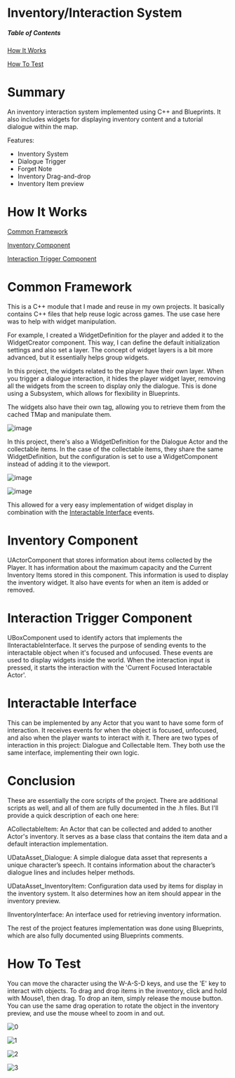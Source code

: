 # Inventory/Interaction System

##### Table of Contents  

[How It Works](#how-it-works)

[How To Test](#how-to-test)

# Summary
An inventory interaction system implemented using C++ and Blueprints. It also includes widgets for displaying inventory content and a tutorial dialogue within the map.

Features:
- Inventory System
- Dialogue Trigger
- Forget Note
- Inventory Drag-and-drop
- Inventory Item preview

# How It Works
[Common Framework](#common-framework)

[Inventory Component](#inventory-component)

[Interaction Trigger Component](#interaction-trigger-component)

# Common Framework
This is a C++ module that I made and reuse in my own projects. It basically contains C++ files that help reuse logic across games. The use case here was to help with widget manipulation.

For example, I created a WidgetDefinition for the player and added it to the WidgetCreator component. This way, I can define the default initialization settings and also set a layer. The concept of widget layers is a bit more advanced, but it essentially helps group widgets.

In this project, the widgets related to the player have their own layer. When you trigger a dialogue interaction, it hides the player widget layer, removing all the widgets from the screen to display only the dialogue. This is done using a Subsystem, which allows for flexibility in Blueprints.

The widgets also have their own tag, allowing you to retrieve them from the cached TMap and manipulate them.

![image](https://github.com/user-attachments/assets/8398b01d-8ee3-4223-809d-c309760754b0)

In this project, there's also a WidgetDefinition for the Dialogue Actor and the collectable items. In the case of the collectable items, they share the same WidgetDefinition, but the configuration is set to use a WidgetComponent instead of adding it to the viewport.

![image](https://github.com/user-attachments/assets/9df017f2-cfde-4ca6-a036-06207d3492ed)

![image](https://github.com/user-attachments/assets/e2f2c60b-52ae-4f89-b187-31c4a2f83450)

This allowed for a very easy implementation of widget display in combination with the [Interactable Interface](#interactable-interface) events.

# Inventory Component
UActorComponent that stores information about items collected by the Player. It has information about the maximum capacity and the Current Inventory Items stored in this component. This information is used to display the inventory widget. It also have events for when an item is added or removed.

# Interaction Trigger Component
UBoxComponent used to identify actors that implements the IInteractableInterface. It serves the purpose of sending events to the interactable object when it's focused and unfocused. These events are used to display widgets inside the world. When the interaction input is pressed, it starts the interaction with the 'Current Focused Interactable Actor'.

# Interactable Interface
This can be implemented by any Actor that you want to have some form of interaction. It receives events for when the object is focused, unfocused, and also when the player wants to interact with it. There are two types of interaction in this project: Dialogue and Collectable Item. They both use the same interface, implementing their own logic.

# Conclusion
These are essentially the core scripts of the project. There are additional scripts as well, and all of them are fully documented in the .h files. But I'll provide a quick description of each one here: 

ACollectableItem: An Actor that can be collected and added to another Actor's inventory. It serves as a base class that contains the item data and a default interaction implementation.

UDataAsset_Dialogue: A simple dialogue data asset that represents a unique character’s speech. It contains information about the character’s dialogue lines and includes helper methods.

UDataAsset_InventoryItem: Configuration data used by items for display in the inventory system. It also determines how an item should appear in the inventory preview.

IInventoryInterface: An interface used for retrieving inventory information.

The rest of the project features implementation was done using Blueprints, which are also fully documented using Blueprints comments.

# How To Test
You can move the character using the W-A-S-D keys, and use the 'E' key to interact with objects. To drag and drop items in the inventory, click and hold with Mouse1, then drag. To drop an item, simply release the mouse button. You can use the same drag operation to rotate the object in the inventory preview, and use the mouse wheel to zoom in and out.

![0](https://github.com/user-attachments/assets/f502021c-b92a-4f9f-870c-1e10f37a2fb9)


![1](https://github.com/user-attachments/assets/d7844f20-bffe-429d-86c2-2e114f79c144)


![2](https://github.com/user-attachments/assets/10750d4a-04cf-4f64-a859-a17dc85e54a9)


![3](https://github.com/user-attachments/assets/5b9c1357-71bb-48e9-abcf-b7809b05e92f)



